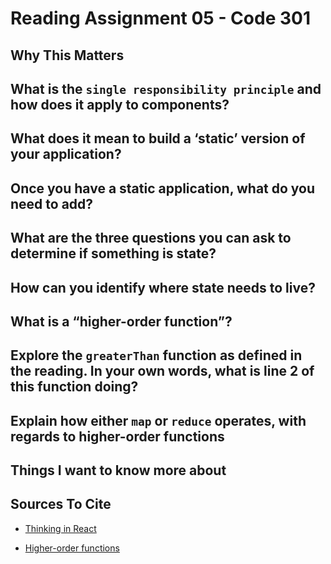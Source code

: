 # Reading Assignment 05 - Code 301

## Why This Matters

## What is the `single responsibility principle` and how does it apply to components?

## What does it mean to build a ‘static’ version of your application?

## Once you have a static application, what do you need to add?

## What are the three questions you can ask to determine if something is state?

## How can you identify where state needs to live?

## What is a “higher-order function”?

## Explore the `greaterThan` function as defined in the reading. In your own words, what is line 2 of this function doing?

## Explain how either `map` or `reduce` operates, with regards to higher-order functions

## Things I want to know more about

## Sources To Cite

- [Thinking in React](https://reactjs.org/docs/thinking-in-react.html)

- [Higher-order functions](https://eloquentjavascript.net/05_higher_order.html#h_xxCc98lOBK)
